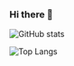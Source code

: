 ### Hi there 👋

![GitHub stats](https://github-readme-stats-clone-fqup.vercel.app/api?username=tora223&theme=vue-dark&show_icons=true&count_private=True)

![Top Langs](https://github-readme-stats-clone-9wtm.vercel.app/api/top-langs/?username=tora223&theme=vue-dark&count_private=True)

<!--
**tora223/tora223** is a ✨ _special_ ✨ repository because its `README.md` (this file) appears on your GitHub profile.

Here are some ideas to get you started:

- 🔭 I’m currently working on ...
- 🌱 I’m currently learning ...
- 👯 I’m looking to collaborate on ...
- 🤔 I’m looking for help with ...
- 💬 Ask me about ...
- 📫 How to reach me: ...
- 😄 Pronouns: ...
- ⚡ Fun fact: ...
-->
